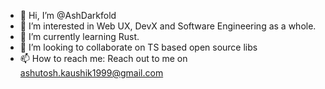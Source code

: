 - 👋 Hi, I’m @AshDarkfold
- 👀 I’m interested in Web UX, DevX and Software Engineering as a whole.
- 🌱 I’m currently learning Rust.
- 💞️ I’m looking to collaborate on TS based open source libs 
- 📫 How to reach me: Reach out to me on ashutosh.kaushik1999@gmail.com

<!---
AshDarkfold/AshDarkfold is a ✨ special ✨ repository because its `README.md` (this file) appears on your GitHub profile.
You can click the Preview link to take a look at your changes.
--->

